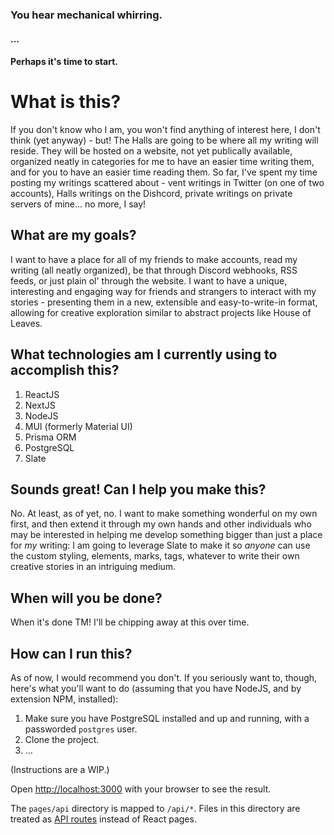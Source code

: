 ### You hear mechanical whirring.
#### ...
#### Perhaps it's time to start.

# What is this?

If you don't know who I am, you won't find anything of interest here, I don't think (yet anyway) - but!
The Halls are going to be where all my writing will reside. They will be hosted on a website, not yet publically available, organized neatly in categories for me to have an easier time writing them, and for you to have an easier time reading them. So far, I've spent my time posting my writings scattered about - vent writings in Twitter (on one of two accounts), Halls writings on the Dishcord, private writings on private servers of mine... no more, I say!

## What are my goals?

I want to have a place for all of my friends to make accounts, read my writing (all neatly organized), be that through Discord webhooks, RSS feeds, or just plain ol' through the website.
I want to have a unique, interesting and engaging way for friends and strangers to interact with my stories - presenting them in a new, extensible and easy-to-write-in format, allowing for creative exploration similar to abstract projects like House of Leaves.

## What technologies am I currently using to accomplish this?

1. ReactJS
2. NextJS
3. NodeJS
4. MUI (formerly Material UI)
5. Prisma ORM
6. PostgreSQL
7. Slate

## Sounds great! Can I help you make this?

No. At least, as of yet, no. I want to make something wonderful on my own first, and then extend it through my own hands and other individuals who may be interested in helping me develop something bigger than just a place for *my* writing: I am going to leverage Slate to make it so *anyone* can use the custom styling, elements, marks, tags, whatever to write their own creative stories in an intriguing medium.

## When will you be done?

When it's done TM! I'll be chipping away at this over time.

## How can I run this?

As of now, I would recommend you don't. If you seriously want to, though, here's what you'll want to do (assuming that you have NodeJS, and by extension NPM, installed):

1. Make sure you have PostgreSQL installed and up and running, with a passworded `postgres` user.
2. Clone the project.
3. ...

(Instructions are a WIP.)

Open [http://localhost:3000](http://localhost:3000) with your browser to see the result.

The `pages/api` directory is mapped to `/api/*`. Files in this directory are treated as [API routes](https://nextjs.org/docs/api-routes/introduction) instead of React pages.
